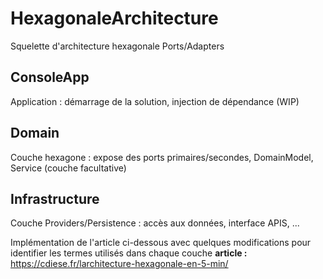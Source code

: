 # HexagonaleArchitecture
Squelette d'architecture hexagonale Ports/Adapters

## ConsoleApp 

Application : démarrage de la solution, injection de dépendance (WIP)

## Domain

Couche hexagone : expose des ports primaires/secondes, DomainModel, Service (couche facultative)

## Infrastructure

Couche Providers/Persistence : accès aux données, interface APIS, ...

Implémentation de l'article ci-dessous avec quelques modifications pour identifier les termes utilisés dans chaque couche
__article :__ https://cdiese.fr/larchitecture-hexagonale-en-5-min/

